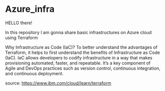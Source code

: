 # Azure_infra
HELLO there!

In this repository I am gonna share basic infrastructures on Azure cloud using Terraform

Why Infrastructure as Code (IaC)?
To better understand the advantages of Terraform, it helps to first understand the benefits of Infrastructure as Code (IaC). IaC allows developers to codify infrastructure in a way that makes provisioning automated, faster, and repeatable. It’s a key component of Agile and DevOps practices such as version control, continuous integration, and continuous deployment.











source: https://www.ibm.com/cloud/learn/terraform


